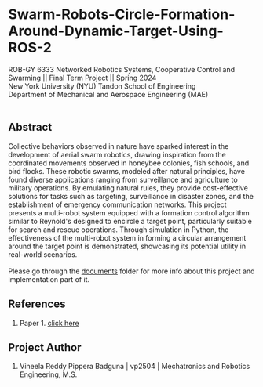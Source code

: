 # Swarm-Robots-Circle-Formation-Around-Dynamic-Target-Using-ROS-2

ROB-GY 6333 Networked Robotics Systems, Cooperative Control and Swarming || Final Term Project || Spring 2024 <br />
New York University (NYU) Tandon School of Engineering <br />
Department of Mechanical and Aerospace Engineering (MAE) <br /> <br />

## Abstract

Collective behaviors observed in nature have sparked interest in the development of aerial swarm robotics, drawing inspiration from the coordinated movements observed in honeybee colonies, fish schools, and bird flocks. These robotic swarms, modeled after natural principles, have found diverse applications ranging from surveillance and agriculture to military operations. By emulating natural rules, they provide cost-effective solutions for tasks such as targeting, surveillance in disaster zones, and the establishment of emergency communication networks. This project presents a multi-robot system equipped with a formation control algorithm similar to Reynold's designed to encircle a target point, particularly suitable for search and rescue operations. Through simulation in Python, the effectiveness of the multi-robot system in forming a circular arrangement around the target point is demonstrated, showcasing its potential utility in real-world scenarios.
<br /> <br />
Please go through the [documents]() folder for more info about this project and implementation part of it.
<br />

## References

1. Paper 1. [click here]()


## Project Author
1. Vineela Reddy Pippera Badguna | vp2504 | Mechatronics and Robotics Engineering, M.S.
